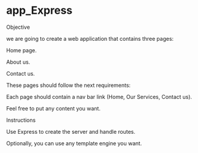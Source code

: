 # app_Express


Objective

 we are going to create a web application that contains three pages:

Home page.

About us.

Contact us.

These pages should follow the next requirements: 

Each page should contain a nav bar link (Home, Our Services, Contact us).

Feel free to put any content you want.

Instructions

Use Express to create the server and handle routes.

Optionally, you can use any template engine you want.

